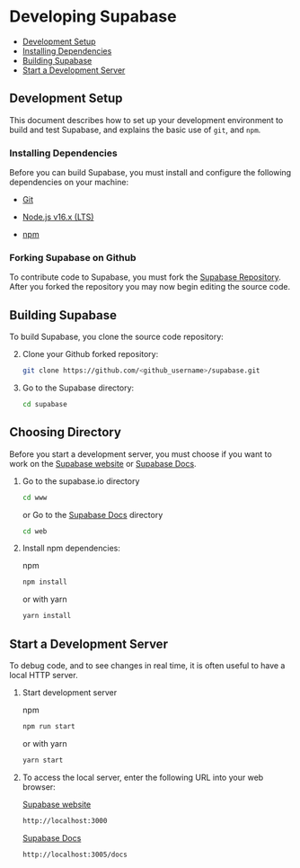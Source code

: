 # Developing Supabase

* [Development Setup](##Development-Setup)
* [Installing Dependencies](###Installing-Dependencies)
* [Building Supabase](##Building-Supabase)
* [Start a Development Server](##Start-a-Development-Server)

## Development Setup

This document describes how to set up your development environment to build and test Supabase, and explains the basic use of `git`, and `npm`.

### Installing Dependencies

Before you can build Supabase, you must install and configure the following dependencies on your
machine:

* [Git](http://git-scm.com/)

* [Node.js v16.x (LTS)](http://nodejs.org)

* [npm](https://www.npmjs.com/)

### Forking Supabase on Github

To contribute code to Supabase, you must fork the [Supabase Repository](https://github.com/supabase/supabase). After you forked the repository you may now begin editing the source code.

## Building Supabase

To build Supabase, you clone the source code repository:

2. Clone your Github forked repository:
   ```sh
   git clone https://github.com/<github_username>/supabase.git
   ```

3. Go to the Supabase directory:
   ```sh
   cd supabase
   ```

## Choosing Directory

Before you start a development server, you must choose if you want to work on the [Supabase website](https://supabase.io) or [Supabase Docs](https://supabase.io/docs/).

1. Go to the supabase.io directory
    ```sh
    cd www
    ```
    or Go to the [Supabase Docs](https://supabase.io/docs/) directory
    ```sh
    cd web
    ```

2. Install npm dependencies:

    npm
    ```sh
    npm install
    ```

    or with yarn
    ```sh
    yarn install
    ```

## Start a Development Server

To debug code, and to see changes in real time, it is often useful to have a local HTTP server.

1. Start development server

    npm
    ```sh
    npm run start
    ```

    or with yarn
    ```sh
    yarn start
    ```

2. To access the local server, enter the following URL into your web browser:

    [Supabase website](https://supabase.io)
    ```sh
    http://localhost:3000
    ```

    [Supabase Docs](https://supabase.io/docs/)
    ```sh
    http://localhost:3005/docs
    ```
